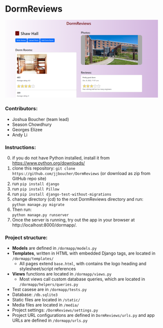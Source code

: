 # DormReviews
![Screenshot](/static/screenshot.png)

### Contributors:
* Joshua Boucher (team lead)
* Season Chowdhury
* Georges Elizee
* Andy Li

### Instructions:
0. if you do not have Python installed, install it from https://www.python.org/downloads/
1. clone this repository: `git clone https://github.com/jjboucher/DormReviews` (or download as zip from GitHub repo site)
2. run `pip install django`
3. run `pip install Pillow`
4. run `pip install django-test-without-migrations`
5. change directory (cd) to the root DormReviews directory and run:<br />`python manage.py migrate`
6. Then run:<br />`python manage.py runserver`
7. Once the server is running, try out the app in your browser at http://localhost:8000/dormapp/.

### Project structure:
* **Models** are defined in `/dormapp/models.py`
* **Templates**, written in HTML with embedded Django tags, are located in `/dormapp/templates/`
  * All pages extend `base.html`, with contains the logo heading and stylesheet/script references
* **Views** functions are located in `/dormapp/views.py`
  * Most views call custom database queries, which are located in `/dormapp/helpers/queries.py`
* Test casese are in `/dormapp/tests.py`
* Database: `/db.sqlite3`
* Static files are located in `/static/`
* Media files are located in `/media/`
* Project settings: `/DormReviews/settings.py`
* Project URL configurations are defined in `DormReviews/urls.py` and app URLs are defined in `/dormapp/urls.py`
